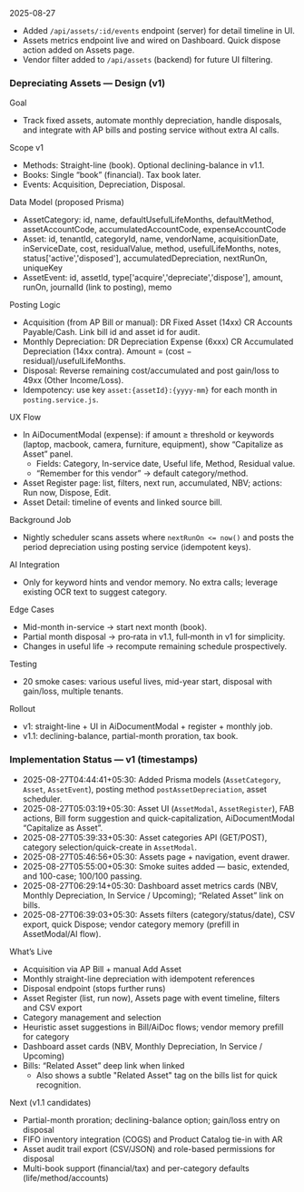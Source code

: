 2025-08-27
- Added `/api/assets/:id/events` endpoint (server) for detail timeline in UI.
- Assets metrics endpoint live and wired on Dashboard. Quick dispose action added on Assets page.
- Vendor filter added to `/api/assets` (backend) for future UI filtering.

### Depreciating Assets — Design (v1)

Goal
- Track fixed assets, automate monthly depreciation, handle disposals, and integrate with AP bills and posting service without extra AI calls.

Scope v1
- Methods: Straight-line (book). Optional declining-balance in v1.1.
- Books: Single “book” (financial). Tax book later.
- Events: Acquisition, Depreciation, Disposal.

Data Model (proposed Prisma)
- AssetCategory: id, name, defaultUsefulLifeMonths, defaultMethod, assetAccountCode, accumulatedAccountCode, expenseAccountCode
- Asset: id, tenantId, categoryId, name, vendorName, acquisitionDate, inServiceDate, cost, residualValue, method, usefulLifeMonths, notes, status['active','disposed'], 
  accumulatedDepreciation, nextRunOn, uniqueKey
- AssetEvent: id, assetId, type['acquire','depreciate','dispose'], amount, runOn, journalId (link to posting), memo

Posting Logic
- Acquisition (from AP Bill or manual): DR Fixed Asset (14xx) CR Accounts Payable/Cash. Link bill id and asset id for audit.
- Monthly Depreciation: DR Depreciation Expense (6xxx) CR Accumulated Depreciation (14xx contra). Amount = (cost − residual)/usefulLifeMonths.
- Disposal: Reverse remaining cost/accumulated and post gain/loss to 49xx (Other Income/Loss).
- Idempotency: use key `asset:{assetId}:{yyyy-mm}` for each month in `posting.service.js`.

UX Flow
- In AiDocumentModal (expense): if amount ≥ threshold or keywords (laptop, macbook, camera, furniture, equipment), show “Capitalize as Asset” panel.
  - Fields: Category, In-service date, Useful life, Method, Residual value.
  - “Remember for this vendor” → default category/method.
- Asset Register page: list, filters, next run, accumulated, NBV; actions: Run now, Dispose, Edit.
- Asset Detail: timeline of events and linked source bill.

Background Job
- Nightly scheduler scans assets where `nextRunOn <= now()` and posts the period depreciation using posting service (idempotent keys).

AI Integration
- Only for keyword hints and vendor memory. No extra calls; leverage existing OCR text to suggest category.

Edge Cases
- Mid-month in-service → start next month (book). 
- Partial month disposal → pro‑rata in v1.1, full‑month in v1 for simplicity.
- Changes in useful life → recompute remaining schedule prospectively.

Testing
- 20 smoke cases: various useful lives, mid-year start, disposal with gain/loss, multiple tenants.

Rollout
- v1: straight-line + UI in AiDocumentModal + register + monthly job.
- v1.1: declining-balance, partial-month proration, tax book.


### Implementation Status — v1 (timestamps)
- 2025-08-27T04:44:41+05:30: Added Prisma models (`AssetCategory`, `Asset`, `AssetEvent`), posting method `postAssetDepreciation`, asset scheduler.
- 2025-08-27T05:03:19+05:30: Asset UI (`AssetModal`, `AssetRegister`), FAB actions, Bill form suggestion and quick-capitalization, AiDocumentModal “Capitalize as Asset”.
- 2025-08-27T05:39:33+05:30: Asset categories API (GET/POST), category selection/quick-create in `AssetModal`.
- 2025-08-27T05:46:56+05:30: Assets page + navigation, event drawer.
- 2025-08-27T05:55:00+05:30: Smoke suites added — basic, extended, and 100-case; 100/100 passing.
- 2025-08-27T06:29:14+05:30: Dashboard asset metrics cards (NBV, Monthly Depreciation, In Service / Upcoming); “Related Asset” link on bills.
- 2025-08-27T06:39:03+05:30: Assets filters (category/status/date), CSV export, quick Dispose; vendor category memory (prefill in AssetModal/AI flow).

What’s Live
- Acquisition via AP Bill + manual Add Asset
- Monthly straight-line depreciation with idempotent references
- Disposal endpoint (stops further runs)
- Asset Register (list, run now), Assets page with event timeline, filters and CSV export
- Category management and selection
- Heuristic asset suggestions in Bill/AiDoc flows; vendor memory prefill for category
- Dashboard asset cards (NBV, Monthly Depreciation, In Service / Upcoming)
- Bills: “Related Asset” deep link when linked
  - Also shows a subtle "Related Asset" tag on the bills list for quick recognition.

Next (v1.1 candidates)
- Partial-month proration; declining-balance option; gain/loss entry on disposal
- FIFO inventory integration (COGS) and Product Catalog tie-in with AR
- Asset audit trail export (CSV/JSON) and role-based permissions for disposal
- Multi-book support (financial/tax) and per-category defaults (life/method/accounts)


